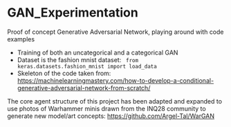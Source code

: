 # GAN_Experimentation
Proof of concept Generative Adversarial Network, playing around with code examples
- Training of both an uncategorical and a categorical GAN
- Dataset is the fashion mnist dataset: <code> from keras.datasets.fashion_mnist import load_data </code>
- Skeleton of the code taken from: https://machinelearningmastery.com/how-to-develop-a-conditional-generative-adversarial-network-from-scratch/

The core agent structure of this project has been adapted and expanded to use photos of Warhammer minis drawn from the INQ28 community to generate new model/art concepts: https://github.com/Argel-Tal/WarGAN
